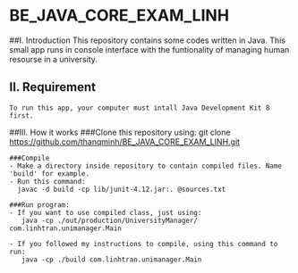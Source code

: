 # BE_JAVA_CORE_EXAM_LINH

##I. Introduction 
	This repository contains some codes written in Java. This small app runs in console interface with the funtionality of managing human resourse in a university. 

## II. Requirement 
	To run this app, your computer must intall Java Development Kit 8 first. 

##III. How it works
	###Clone this repository using:
	git clone https://github.com/thanqminh/BE_JAVA_CORE_EXAM_LINH.git

	###Compile 
	- Make a directory inside repository to contain compiled files. Name 'build' for example.
	- Run this command:
	  javac -d build -cp lib/junit-4.12.jar:. @sources.txt

	###Run program:
	- If you want to use compiled class, just using:
	   java -cp ./out/production/UniversityManager/ com.linhtran.unimanager.Main

	- If you followed my instructions to compile, using this command to run:
	   java -cp ./build com.linhtran.unimanager.Main

	



